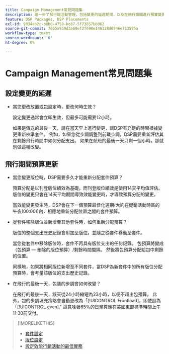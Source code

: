 ```yaml
---
title: Campaign Management常見問題集
description: 進一步了解行銷活動管理，包括變更的延遲期間，以及在飛行期間進行預算變更時會發生什麼事。
feature: DSP Packages, DSP Placements
exl-id: 9034ab2c-b8b0-4759-bc87-5f73857bb062
source-git-commit: 7055a9b9d3a68ef2f690e146128d6946e713586a
workflow-type: tm+mt
source-wordcount: '0'
ht-degree: 0%

---
```


# Campaign Management常見問題集

<!-- Most of this information should be moved into the relevant topics (especially editing topics). -->

## 設定變更的延遲

* 當您更改放置或包設定時，更改何時生效？

   設定變更通常會立即生效，但最多可能需要12小時。

   如果是傳送的最後一天，請在當天早上進行變更，讓DSP有充足的時間根據變更重新校準套件。 例如，如果您從步調調整到前載步調，DSP需要重新評估其在剩餘飛行時間中如何分配支出。 如果在航班的最後一天只剩一個小時，那就別做這種改變。

## 飛行期間預算更新

* 當您變更版位時，DSP需要多久才能重新分配套件預算？

   預算分配是以刊登版位績效為基礎，而刊登版位績效是使用14天平均值評估。 版位的變更只會在14天平均期間導致效能變更時，才導致預算分配的變更。

   當效能變更發生時，DSP會在下一個預算最佳化週期(大約在促銷活動時區的午夜(00:00))內，相應地重新分配位置之間的套件預算。

* 從套件移除版位並新增至其他套件時，如何重新分配預算？

   版位的整個支出歷史記錄會附加至版位，並隨之從套件移動至套件。

   當您從套件中移除版位時，套件不再具有版位支出的任何記錄。 包預算將變成（包預算 — 刪除的版位預算）/剩餘時間間隔。 然後將包預算分配給包中剩餘的位置。

   同樣地，如果將相同版位新增至不同套件，當DSP為新套件中的所有版位分配預算時，會考量該版位的支出歷史記錄。

* 在飛行的最後一天，包裝的步調會如何改變？

   在飛行的最後一天，該天從24小時縮短為23小時，以便不超出包預算。 此外，包的步調填充策略會自動更改為「[!UICONTROL Frontload]，即使設為「[!UICONTROL even].&quot; 這意味著65%的日預算應在美國東部標準時間上午11:30前交付。

>[!MORELIKETHIS]
>
>* [套件設定](/help/dsp/campaign-management/packages/package-settings.md)
>* [版位設定](/help/dsp/campaign-management/placements/placement-settings.md)
>* [設定效能行銷活動的最佳實務](/help/dsp/optimization/campaign-best-practices-performance.md)

